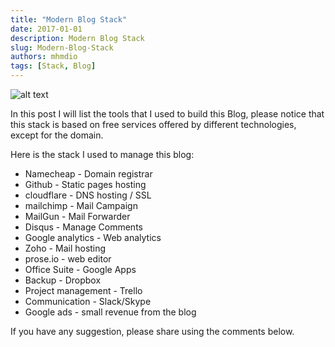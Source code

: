 ```yaml
---
title: "Modern Blog Stack"
date: 2017-01-01
description: Modern Blog Stack
slug: Modern-Blog-Stack
authors: mhmdio
tags: [Stack, Blog]
---
```


<!--truncate-->

![alt text](https://github.com/mhmdio/mhmdio.github.io/raw/master/images/jekyll.jpg)

In this post I will list the tools that I used to build this Blog, please notice that this stack is based on free services offered by different technologies, except for the domain.

Here is the stack I used to manage this blog:

- Namecheap - Domain registrar
- Github - Static pages hosting
- cloudflare - DNS hosting / SSL
- mailchimp - Mail Campaign
- MailGun - Mail Forwarder
- Disqus - Manage Comments
- Google analytics - Web analytics
- Zoho - Mail hosting
- prose.io - web editor
- Office Suite - Google Apps
- Backup - Dropbox
- Project management - Trello
- Communication - Slack/Skype
- Google ads - small revenue from the blog

If you have any suggestion, please share using the comments below.
